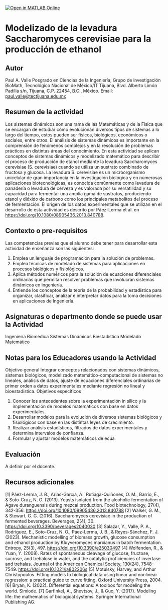[![Open in MATLAB Online](https://www.mathworks.com/images/responsive/global/open-in-matlab-online.svg)](https://matlab.mathworks.com/open/github/v1?repo=DrPaulValle/Regresion-no-lineal)

# Modelizado de la levadura Saccharomyces cerevisiae para la producción de ethanol

## Autor
Paul A. Valle
Posgrado en Ciencias de la Ingeniería, Grupo de investigación BioMath, Tecnológico Nacional de México/IT Tijuana, Blvd. Alberto Limón Padilla s/n, Tijuana, C.P. 22454, B.C., México. Email: paul.valle@tectijuana.edu.mx


## Resumen de la actividad
Los sistemas dinámicos son una rama de las Matemáticas y de la Física que se encargan de estudiar cómo evolucionan diversos tipos de sistemas a lo largo del tiempo, estos pueden ser físicos, biológicos, económicos o sociales, entre otros. El análisis de sistemas dinámicos es importante en la comprensión de fenómenos complejos y en la resolución de problemas prácticos en distintas áreas del conocimiento. En esta actividad se aplican conceptos de sistemas dinámicos y modelizado matemático para describir el proceso de producción de etanol mediante la levadura Saccharomyces cerevisiae (S. cerevisiae) cuando se utiliza un sustrato combinado de fructosa y glucosa.
La levadura S. cerevisiae es un microorganismo unicelular de gran importancia en la investigación biológica y en numerosas aplicaciones biotecnológicas, es conocida comúnmente como levadura de panadería o levadura de cerveza y es valorada por su versatilidad y su capacidad para fermentar una amplia gama de sustratos, produciendo etanol y dióxido de carbono como los principales metabolitos del proceso de fermentación.
El origen de los datos experimentales que se utilizan en el desarrollo de esta actividad es descrito por Páez-Lerma et al. en https://doi.org/10.1080/08905436.2013.840788.

## Contexto o pre-requisitos
Las competencias previas que el alumno debe tener para desarrollar esta actividad de enseñanza son las siguientes:
1. Emplea un lenguaje de programación para la solución de problemas.
2. Emplea técnicas de modelado de sistemas para aplicaciones en procesos biológicos y fisiológicos.
3. Aplica métodos numéricos para la solución de ecuaciones diferenciales ordinarias que permitan resolver problemas que involucran sistemas dinámicos en ingeniería.
4. Entiende los conceptos de la teoría de la probabilidad y estadística para organizar, clasificar, analizar e interpretar datos para la toma decisiones en aplicaciones de Ingeniería.

## Asignaturas o departmento donde se puede usar la Actividad
Ingeniería Biomédica
Sistemas Dinámicos
Biestadística
Modelado Matemático

## Notas para los Educadores usando la Actividad
Objetivo general
Integrar conceptos relacionados con sistemas dinámicos, sistemas biológicos, modelizado matemático-computacional de sistemas no lineales, análisis de datos, ajuste de ecuaciones diferenciales ordinarias de primer orden a datos experimentales mediante regresión no lineal y bioestadística.
Objetivos específicos
1. Conocer los antecedentes sobre la experimentación in silico y la implementación de modelos matemáticos con base en datos experimentales.
2. Desarrollar modelos para la evolución de diversos sistemas biológicos y fisiológicos con base en las distintas leyes de crecimiento.
3. Realizar análisis estadísticos, filtrados de datos experimentales y determina intervalos de confianza.
4. Formular y ajustar modelos matemáticos de ecua

## Evaluación
A definir por el docente.

## Recursos adicionales
[1] Páez-Lerma, J. B., Arias-García, A., Rutiaga-Quiñones, O. M., Barrio, E., & Soto-Cruz, N. O. (2013). Yeasts isolated from the alcoholic fermentation of Agave duranguensis during mezcal production. Food biotechnology, 27(4), 342-356. https://doi.org/10.1080/08905436.2013.840788
[2] Walker, G. M., & Stewart, G. G. (2016). Saccharomyces cerevisiae in the production of fermented beverages. Beverages, 2(4), 30. https://doi.org/10.3390/beverages2040030
[3] Salazar, Y., Valle, P. A., Rodríguez, E., Soto-Cruz, N. O., Páez-Lerma, J. B., & Reyes-Sánchez, F. J. (2023). Mechanistic modelling of biomass growth, glucose consumption and ethanol production by Kluyveromyces marxianus in batch fermentation. Entropy, 25(3), 497. https://doi.org/10.3390/e25030497
[4] Wolfenden, R., & Yuan, Y. (2008). Rates of spontaneous cleavage of glucose, fructose, sucrose, and trehalose in water, and the catalytic proficiencies of invertase and trehalas. Journal of the American Chemical Society, 130(24), 7548-7549. https://doi.org/10.1021/ja802206s
[5] Motulsky, Harvey, and Arthur Christopoulos. Fitting models to biological data using linear and nonlinear regression: a practical guide to curve fitting. Oxford University Press, 2004.
[6] Bryan, K. (2022). Differential equations: A toolbox for modeling the world. Simiode.
[7] Garﬁnkel, A., Shevtsov, J., & Guo, Y. (2017). Modeling life: the mathematics of biological systems. Springer International Publishing AG.
